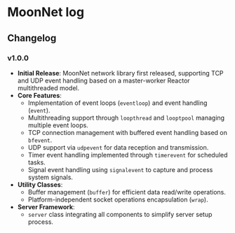 

# MoonNet log





## Changelog

### v1.0.0

- **Initial Release**: MoonNet network library first released, supporting TCP and UDP event handling based on a master-worker Reactor multithreaded model.
- **Core Features**:
  - Implementation of event loops (`eventloop`) and event handling (`event`).
  - Multithreading support through `loopthread` and `looptpool` managing multiple event loops.
  - TCP connection management with buffered event handling based on `bfevent`.
  - UDP support via `udpevent` for data reception and transmission.
  - Timer event handling implemented through `timerevent` for scheduled tasks.
  - Signal event handling using `signalevent` to capture and process system signals.
- **Utility Classes**:
  - Buffer management (`buffer`) for efficient data read/write operations.
  - Platform-independent socket operations encapsulation (`wrap`).
- **Server Framework**:
  - `server` class integrating all components to simplify server setup process.